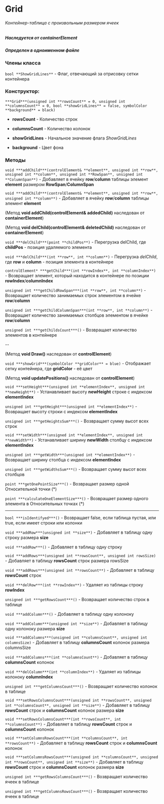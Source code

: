 # Grid
###### Контейнер-таблица с произвольным размером ячеек
##### Наследуется от containerElement
##### Определен в одноименном файле


### Члены класса

`bool **ShowGridLines**` - Флаг, отвечающий за отрисовку сетки контейнера

### Конструктор:

`***Grid***(unsigned int **rowsCount** = 0, unsigned int **columnsCount** = 0, bool **showGridLines** = false, symbolColor **background** = black)`

* **rowsCount** - Количество строк

* **columnsCount** - Количество колонок

* **showGridLines** - Начальное значение флага *ShowGridLines*

* **background** - Цвет фона

### Методы

`void ***addChild***(controlElement& **element**, unsigned int **row**, unsigned int **column**, unsigned int **RowSpan**, unsigned int **ColumnSpan**)` - Добавляет в ячейку **row**/**column** таблицы элемент **element** размером **RowSpan**/**ColumnSpan**

`void ***addChild***(controlElement& **element**, unsigned int **row**, unsigned int **column**)` - Добавляет в ячейку **row**/**column** таблицы элемент **element**

(Метод **void addChild(controlElement& addedChild)** наследован от **containerElement**)

(Метод **void delChild(controlElement& deletedChild)** наследован от **containerElement**)

`void ***delChild***(point **childPos**)` - Перегрузка delChild, где **childPos** - позиция удаляемого элемента

`void ***delChild***(int **row**, int **column**)` - Перегрузка *delChild*, где **row** и **column** - позиция элемента в контейнере

`controlElement* ***getChild***(int **rowIndex**, int **columnIndex**)` - Возвращает элемент, который находится в контейнере по позиции **rowIndex**/**columnIndex**

`unsigned int ***getChildRowSpan***(int **row**, int **column**)` - Возвращает количество занимаемых строк элементом в ячейке **row**/**column**

`unsigned int ***getChildColumnSpan***(int **row**, int **column**)` - Возвращает количество занимаемых столбцов элементом в ячейке **row**/**column**

`unsigned int ***getChildsCount***()` - Возвращает количество элементов в контейнере

--

(Метод **void Draw()** наследован от **controlElement**)

`void ***showGrid***(symbolColor **gridColor** = blue)` - Отображает сетку контейнера, где **gridColor** - её цвет

(Метод **void updatePositions()** наследован от **controlElement**)

`void ***setHeight***(unsigned int **elementIndex**, unsigned int **newHeight**)` - Устанавливает высоту **newHeight** строке с индексом **elementIndex** 

`unsigned int ***getHeight***(unsigned int **elementIndex**)` - Возвращает высоту строки с индексом **elementIndex** 

`unsigned int ***getHeightsSum***()` - Возвращает сумму высот всех строк

`void ***setWidth***(unsigned int **elementIndex**, unsigned int **newWidth**)` - Устанавливает ширину **newWidth** столбцу с индексом **elementIndex** 

`unsigned int ***getWidth***(unsigned int **elementIndex**)` - Возвращает ширину столбца с индексом **elementIndex**

`unsigned int ***getWidthsSum***()` - Возвращает сумму высот всех столбцов

`point ***getOnePointSize***()` - Возвращает размер одной Относительной точки (*)

`point ***calculateOneElementSize***()` - Возвращает размер одного элемента в Относительных точках (*)

---

`bool ***isIdentifyed***()` - Возвращает false, если таблица пустая, или true, если имеет строки или колонки

`void ***addRow***(unsigned int **size**)` - Добавляет в таблицу одну строку размера **size**

`void ***addRow***()` - Добавляет в таблицу одну строку

`void ***addRows***(unsigned int **rowsCount**, unsigned int rowsSize)` - Добавляет в таблицу **rowsCount** строк размера rowsSize

`void ***addRows***(unsigned int **rowsCount**)` - Добавляет в таблицу **rowsCount** строк

`void ***delRow***(int **rowIndex**)` - Удаляет из таблицы строку **rowIndex**

`unsigned int ***getRowsCount***()` - Возвращает количество строк в таблице

`void ***addColumn***()` - Добавляет в таблицу одну колоноку

`void ***addColumn***(unsigned int **size**)` - Добавляет в таблицу одну колоноку размера **size**

`void ***addColumns***(unsigned int **columnsCount**, unsigned int columnsSize)` - Добавляет в таблицу **columnsCount** колонок размера columnsSize

`void ***addColumns***(int **columnsCount**)` - Добавляет в таблицу **columnsCount** колонок

`void ***delColumn***(int **columnIndex**)` - Удаляет из таблицы колоноку **columnIndex**

`unsigned int ***getColumnsCount***()` - Возвращает количество колонок в таблице

`void ***setRowsColumnsCount***(unsigned int **rowsCount**, unsigned int **columnsCount**, unsigned int **size**)` - Добавляет в таблицу **rowsCount** строк и **columnsCount** колонок размера **size**

`void ***setRowsColumnsCount***(int **rowsCount**, int **columnsCount**)` - Добавляет в таблицу **rowsCount** строк и **columnsCount** колонок


`void ***setColumnsRowsCount***(int **columnsCount**, int **rowsCount**)` - Добавляет в таблицу **rowsCount** строк и **columnsCount** колонок

`void ***setColumnsRowsCount***(unsigned int **columnsCount**, unsigned int **rowsCount**, unsigned int **size**)` - Добавляет в таблицу **rowsCount** строк и **columnsCount** колонок размера **size**

`unsigned int ***getRowsColumnsCount***()` - Возвращает количество ячеек в таблице

`unsigned int ***getColumnsRowsCount***()` - Возвращает количество ячеек в таблице








